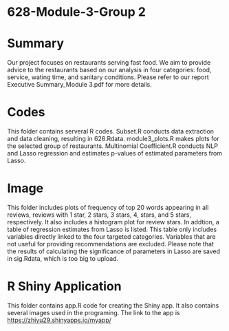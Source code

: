 # 628-Module-3-Group 2
#
# Summary
  Our project focuses on restaurants serving fast food. We aim to provide advice to the restaurants based on our analysis in four categories: food, service, wating time, and sanitary conditions. Please refer to our report Executive Summary_Module 3.pdf for more details. 
#
# Codes 
This folder contains serveral R codes. Subset.R conducts data extraction and data cleaning, resulting in 628.Rdata.
module3_plots.R makes plots for the selected group of restaurants.
Multinomial Coefficient.R conducts NLP and Lasso regression and estimates p-values of estimated parameters from Lasso.
#
# Image
This folder includes plots of frequency of top 20 words appearing in all reviews, reviews with 1 star, 2 stars, 3 stars, 4, stars, and 5 stars, respectively. It also includes a histogram plot for review stars. In addtion, a table of regression estimates from Lasso is listed. This table only includes variables directly linked to the four targeted categories. Variables that are not useful for providing recommendations are excluded. Please note that the results of calculating the significance of parameters in Lasso are saved in sig.Rdata, which is too big to upload. 
#
# R Shiny Application
This folder contains app.R code for creating the Shiny app. It also contains several images used in the programing. The link to the app is https://zhiyu29.shinyapps.io/myapp/


